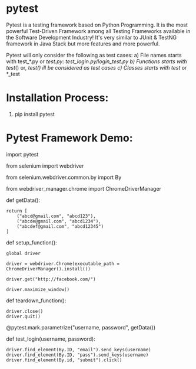 # pytest
Pytest is a testing framework based on Python Programming. It is the most powerful Test-Driven Framework among all Testing Frameworks available in the Software Development Industry! It's very similar to JUnit & TestNG framework in Java Stack but more features and more powerful.

Pytest will only consider the following as test cases:
a) File names starts with test_*.py or *_test.py: test_login.py/login_test.py
b) Functions starts with test_*() or, *_test() ill be considered as test cases
c) Classes starts with test_* or *_test

# Installation Process:
1. pip install pytest

# Pytest Framework Demo:

import pytest

from selenium import webdriver

from selenium.webdriver.common.by import By

from webdriver_manager.chrome import ChromeDriverManager

def getData():

    return [
        ("abcd@gmail.com", "abcd123"),
        ("abcde@gmail.com", "abcd1234"),
        ("abcdef@gmail.com", "abcd12345")
    ]

def setup_function():

    global driver
    
    driver = webdriver.Chrome(executable_path = ChromeDriverManager().install())
    
    driver.get("http://facebook.com/")
    
    driver.maximize_window()

def teardown_function():

    driver.close()
    driver.quit()

@pytest.mark.parametrize("username, password", getData())

def test_login(username, password):

    driver.find_element(By.ID, "email").send_keys(username)
    driver.find_element(By.ID, "pass").send_keys(username)
    driver.find_element(By.id, "submit").click()
